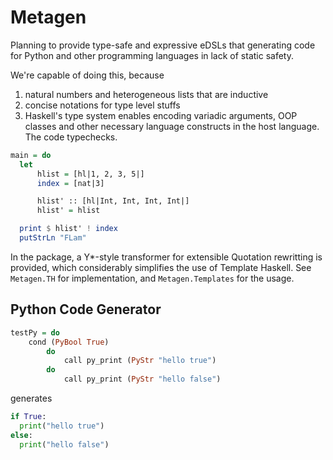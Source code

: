 # Metagen

Planning to provide type-safe and expressive eDSLs that generating code for Python and other programming languages in lack of static safety.

We're capable of doing this, because
1. natural numbers and heterogeneous lists that are inductive
2. concise notations for type level stuffs
3. Haskell's type system enables encoding variadic arguments, OOP classes and other necessary language constructs in the host language. The code typechecks.

```haskell
main = do
  let
      hlist = [hl|1, 2, 3, 5|]
      index = [nat|3]

      hlist' :: [hl|Int, Int, Int, Int|]
      hlist' = hlist

  print $ hlist' ! index
  putStrLn "FLam"
```

In the package, a Y*-style transformer for extensible Quotation rewritting is provided, which considerably simplifies the use of Template Haskell. See `Metagen.TH` for implementation, and `Metagen.Templates` for the usage.


## Python Code Generator

```haskell
testPy = do
    cond (PyBool True)
        do
            call py_print (PyStr "hello true")
        do
            call py_print (PyStr "hello false")
```

generates

```python
if True:
  print("hello true")
else:
  print("hello false")
```